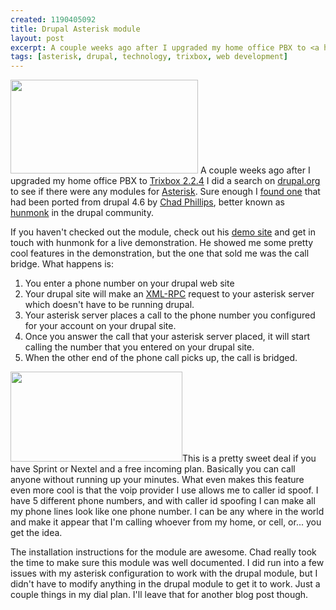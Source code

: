 ```yaml
--- 
created: 1190405092
title: Drupal Asterisk module
layout: post
excerpt: A couple weeks ago after I upgraded my home office PBX to <a href="http://www.trixbox.org/">Trixbox 2.2.4</a> I did a search on <a href="http://drupal.org">drupal.org</a> to see if there were any modules for <a href="http://asterisk.org/">Asterisk</a>.  Sure enough I <a href="http://drupal.org/project/asterisk">found one</a> that had been ported from drupal 4.6 by <a href="http://drupal.org/user/22079">Chad Phillips</a>, better known as <a href="http://drupal.org/user/22079">hunmonk</a> in the drupal community.
tags: [asterisk, drupal, technology, trixbox, web development]
---
```

<p>
<img class="float-left" src="/files/Asterisk_logo_7.png" width="300" height="150" />
A couple weeks ago after I upgraded my home office PBX to <a href="http://www.trixbox.org/">Trixbox 2.2.4</a> I did a search on <a href="http://drupal.org">drupal.org</a> to see if there were any modules for <a href="http://asterisk.org/">Asterisk</a>.  Sure enough I <a href="http://drupal.org/project/asterisk">found one</a> that had been ported from drupal 4.6 by <a href="http://drupal.org/user/22079">Chad Phillips</a>, better known as <a href="http://drupal.org/user/22079">hunmonk</a> in the drupal community.
</p>
<p>
If you haven't checked out the module, check out his <a href="http://asterisk.drupal.xcarnated.com/">demo site</a> and get in touch with hunmonk for a live demonstration.  He showed me some pretty cool features in the demonstration, but the one that sold me was the call bridge.  What happens is:
</p>
<ol>
	<li>You enter a phone number on your drupal web site</li>
	<li>Your drupal site will make an <a href="http://en.wikipedia.org/wiki/XML-RPC">XML-RPC</a> request to your asterisk server which doesn't have to be running drupal.</li>
	<li>Your asterisk server places a call to the phone number you configured for your account on your drupal site.</li>
	<li>Once you answer the call that your asterisk server placed, it will start calling the number that you entered on your drupal site.</li>
	<li>When the other end of the phone call picks up, the call is bridged.</li>
</ol>
<p>
<img class="float-right" src="/files/sprint_logo.jpg" width="275" height="144" />This is a pretty sweet deal if you have Sprint or Nextel and a free incoming plan.  Basically you can call anyone without running up your minutes.  What even makes this feature even more cool is that the voip provider I use allows me to caller id spoof.  I have 5 different phone numbers, and with caller id spoofing I can make all my phone lines look like one phone number.  I can be any where in the world and make it appear that I'm calling whoever from my home, or cell, or... you get the idea.
</p>
<p>
The installation instructions for the module are awesome.  Chad really took the time to make sure this module was well documented.  I did run into a few issues with my asterisk configuration to work with the drupal module, but I didn't have to modify anything in the drupal module to get it to work.  Just a couple things in my dial plan.  I'll leave that for another blog post though. 
</p>

